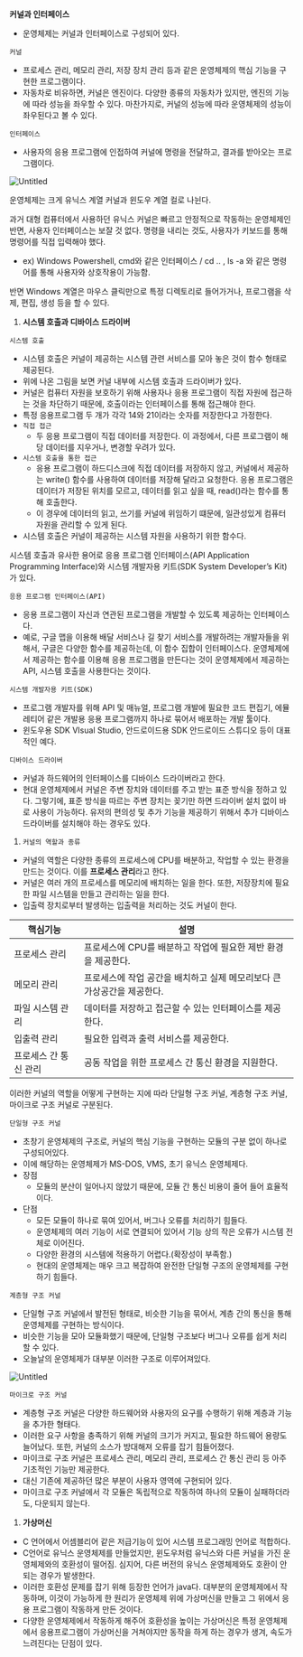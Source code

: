 **커널과 인터페이스**

- 운영체제는 커널과 인터페이스로 구성되어 있다.

`커널`

- 프로세스 관리, 메모리 관리, 저장 장치 관리 등과 같은 운영체제의 핵심 기능을 구현한 프로그램이다.
- 자동차로 비유하면, 커널은 엔진이다. 다양한 종류의 자동차가 있지만, 엔진의 기능에 따라 성능을 좌우할 수 있다. 마찬가지로, 커널의 성능에 따라 운영체제의 성능이 좌우된다고 볼 수 있다.

`인터페이스`

- 사용자의 응용 프로그램에 인접하여 커널에 명령을 전달하고, 결과를 받아오는 프로그램이다.

![Untitled](C:\Users\ganjisriver\AppData\Roaming\marktext\images\2023-08-03-17-47-09-image.png)

운영체제는 크게 유닉스 계열 커널과 윈도우 계열 컬로 나뉜다.

과거 대형 컴퓨터에서 사용하던 유닉스 커널은 빠르고 안정적으로 작동하는 운영체제인 반면, 사용자 인터페이스는 보잘 것 없다. 명령을 내리는 것도, 사용자가 키보드를 통해 명령어를 직접 입력해야 했다.

- ex) Windows Powershell, cmd와 같은 인터페이스 / cd .. , ls -a 와 같은 명령어를 통해 사용자와 상호작용이 가능함.

반면 Windows 계열은 마우스 클릭만으로 특정 디렉토리로 들어가거나, 프로그램을 삭제, 편집, 생성 등을 할 수 있다.

1. **시스템 호출과 디바이스 드라이버**

`시스템 호출`

- 시스템 호출은 커널이 제공하는 시스템 관련 서비스를 모아 놓은 것이 함수 형태로 제공된다.
- 위에 나온 그림을 보면 커널 내부에 시스템 호출과 드라이버가 있다.
- 커널은 컴퓨터 자원을 보호하기 위해 사용자나 응용 프로그램이 직접 자원에 접근하는 것을 차단하기 때문에, 호출이라는 인터페이스를 통해 접근해야 한다.
- 특정 응용프로그램 두 개가 각각 14와 21이라는 숫자를 저장한다고 가정한다.
- `직접 접근`
  - 두 응용 프로그램이 직접 데이터를 저장한다. 이 과정에서, 다른 프로그램이 해당 데이터를 지우거나, 변경할 우려가 있다.
- `시스템 호출을 통한 접근`
  - 응용 프로그램이 하드디스크에 직접 데이터를 저장하지 않고, 커널에서 제공하는 write() 함수를 사용하여 데이터를 저장해 달라고 요청한다. 응용 프로그램은 데이터가 저장된 위치를 모르고, 데이터를 읽고 싶을 때, read()라는 함수를 통해 호출한다.
  - 이 경우에 데이터의 읽고, 쓰기를 커널에 위임하기 떄문에, 일관성있게 컴퓨터 자원을 관리할 수 있게 된다.
- 시스템 호출은 커널이 제공하는 시스템 자원을 사용하기 위한 함수다.

시스템 호출과 유사한 용어로 응용 프로그램 인터페이스(API Application Programming Interface)와 시스템 개발자용 키트(SDK System Developer’s Kit)가 있다.

`응용 프로그램 인터페이스(API)`

- 응용 프로그램이 자신과 연관된 프로그램을 개발할 수 있도록 제공하는 인터페이스다.
- 예로, 구글 맵을 이용해 배달 서비스나 길 찾기 서비스를 개발하려는 개발자들을 위해서, 구글은 다양한 함수를 제공하는데, 이 함수 집합이 인터페이스다. 운영체제에서 제공하는 함수를 이용해 응용 프로그램을 만든다는 것이 운영체제에서 제공하는 API, 시스템 호출을 사용한다는 것이다.

`시스템 개발자용 키트(SDK)`

- 프로그램 개발자를 위해 API 및 매뉴얼, 프로그램 개발에 필요한 코드 편집기, 에뮬레티어 같은 개발용 응용 프로그램까지 하나로 묶어서 배포하는 개발 툴이다.
- 윈도우용 SDK VIsual Studio, 안드로이드용 SDK 안드로이드 스튜디오 등이 대표적인 예다.

`디바이스 드라이버`

- 커널과 하드웨어의 인터페이스를 디바이스 드라이버라고 한다.
- 현대 운영체제에서 커널은 주변 장치와 데이터를 주고 받는 표준 방식을 정하고 있다. 그렇기에, 표준 방식을 따르는 주변 장치는 꽂기만 하면 드라이버 설치 없이 바로 사용이 가능하다. 유저의 편의성 및 추가 기능을 제공하기 위해서 추가 디바이스 드라이버를 설치해야 하는 경우도 있다.
1. `커널의 역할과 종류`
- 커널의 역할은 다양한 종류의 프로세스에 CPU를 배분하고, 작업할 수 있는 환경을 만드는 것이다. 이를 **프로세스 관리**라고 한다.
- 커널은 여러 개의 프로세스를 메모리에 배치하는 일을 한다. 또한, 저장장치에 필요한 파일 시스템을 만들고 관리하는 일을 한다.
- 입출력 장치로부터 발생하는 입출력을 처리하는 것도 커널이 한다.

| 핵심기능         | 설명                                       |
| ------------ | ---------------------------------------- |
| 프로세스 관리      | 프로세스에 CPU를 배분하고 작업에 필요한 제반 환경을 제공한다.     |
| 메모리 관리       | 프로세스에 작업 공간을 배치하고 실제 메모리보다 큰 가상공간을 제공한다. |
| 파일 시스템 관리    | 데이터를 저장하고 접근할 수 있는 인터페이스를 제공한다.          |
| 입출력 관리       | 필요한 입력과 출력 서비스를 제공한다.                    |
| 프로세스 간 통신 관리 | 공동 작업을 위한 프로세스 간 통신 환경을 지원한다.            |

이러한 커널의 역할을 어떻게 구현하는 지에 따라 단일형 구조 커널, 계층형 구조 커널, 마이크로 구조 커널로 구분된다.

`단일형 구조 커널`

- 초창기 운영체제의 구조로, 커널의 핵심 기능을 구현하는 모듈의 구분 없이 하나로 구성되어있다.
- 이에 해당하는 운영체제가 MS-DOS, VMS, 초기 유닉스 운영체제다.
- 장점
  - 모듈의 분산이 일어나지 않았기 때문에, 모듈 간 통신 비용이 줄어 들어 효율적이다.
- 단점
  - 모든 모듈이 하나로 묶여 있어서, 버그나 오류를 처리하기 힘들다.
  - 운영체제의 여러 기능이 서로 연결되어 있어서 기능 상의 작은 오류가 시스템 전체로 이어진다.
  - 다양한 환경의 시스템에 적용하기 어렵다.(확장성이 부족함.)
  - 현대의 운영체제는 매우 크고 복잡하여 완전한 단일형 구조의 운영체제를 구현하기 힘들다.

`계층형 구조 커널`

- 단일형 구조 커널에서 발전된 형태로, 비슷한 기능을 묶어서, 계층 간의 통신을 통해 운영체제를 구현하는 방식이다.
- 비슷한 기능을 모아 모듈화했기 때문에, 단일형 구조보다 버그나 오류를 쉽게 처리할 수 있다.
- 오늘날의 운영체제가 대부분 이러한 구조로 이루어져있다.

![Untitled](C:\Users\ganjisriver\AppData\Roaming\marktext\images\2023-08-03-17-41-51-image.png)

`마이크로 구조 커널`

- 계층형 구조 커널은 다양한 하드웨어와 사용자의 요구를 수행하기 위해 계층과 기능을 추가한 형태다.
- 이러한 요구 사항을 충족하기 위해 커널의 크기가 커지고, 필요한 하드웨어 용량도 늘어났다. 또한, 커널의 소스가 방대해져 오류를 잡기 힘들어졌다.
- 마이크로 구조 커널은 프로세스 관리, 메모리 관리, 프로세스 간 통신 관리 등 아주 기초적인 기능만 제공한다.
- 대신 기존에 제공하던 많은 부분이 사용자 영역에 구현되어 있다.
- 마이크로 구조 커널에서 각 모듈은 독립적으로 작동하여 하나의 모듈이 실패하더라도, 다운되지 않는다.
1. **가상머신**
- C 언어에서 어셈블리어 같은 저급기능이 있어 시스템 프로그래밍 언어로 적합하다.
- C언어로 유닉스 운영체제를 만들었지만, 윈도우처럼 유닉스와 다른 커널을 가진 운영체제와의 호환성이 떨어짐. 심지어, 다른 버전의 유닉스 운영체제와도 호환이 안되는 경우가 발생한다.
- 이러한 호환성 문제를 잡기 위해 등장한 언어가 java다. 대부분의 운영체제에서 작동하며, 이것이 가능하게 한 원리가 운영체제 위에 가상머신을 만들고 그 위에서 응용 프로그램이 작동하게 만든 것이다.
- 다양한 운영체제에서 작동하게 해주어 호환성을 높이는 가상머신은 특정 운영체제에서 응용프로그램이 가상머신을 거쳐야지만 동작을 하게 하는 경우가 생겨, 속도가 느려진다는 단점이 있다.



